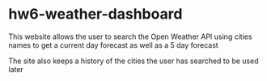 # hw6-weather-dashboard

This website allows the user to search the Open Weather API using cities names to get a current day forecast as well as a 5 day forecast

The site also keeps a history of the cities the user has searched to be used later